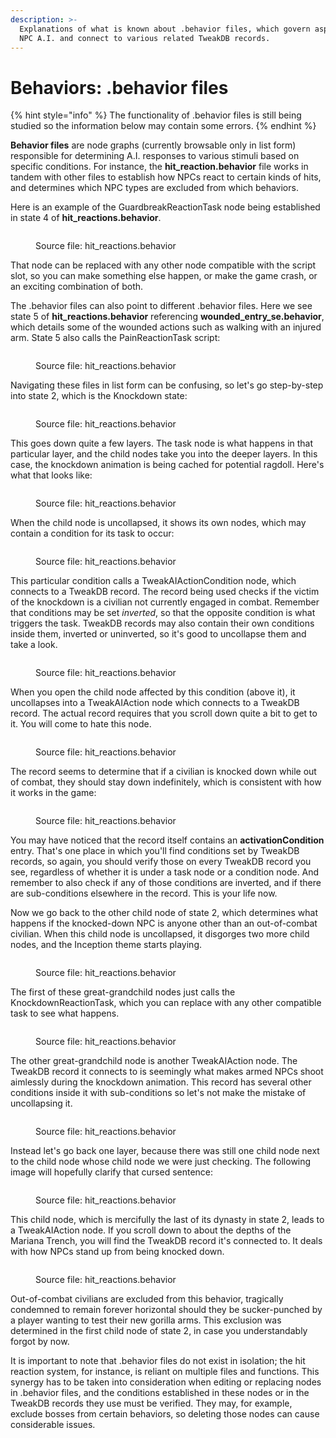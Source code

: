 ```yaml
---
description: >-
  Explanations of what is known about .behavior files, which govern aspects of
  NPC A.I. and connect to various related TweakDB records.
---
```


# Behaviors: .behavior files

{% hint style="info" %}
The functionality of .behavior files is still being studied so the information below may contain some errors.
{% endhint %}

**Behavior files** are node graphs (currently browsable only in list form) responsible for determining A.I. responses to various stimuli based on specific conditions. For instance, the **hit\_reaction.behavior** file works in tandem with other files to establish how NPCs react to certain kinds of hits, and determines which NPC types are excluded from which behaviors.

Here is an example of the GuardbreakReactionTask node being established in state 4 of **hit\_reactions.behavior**.

<figure><img src="../../.gitbook/assets/Screenshot_139.png" alt=""><figcaption><p>Source file: hit_reactions.behavior</p></figcaption></figure>

That node can be replaced with any other node compatible with the script slot, so you can make something else happen, or make the game crash, or an exciting combination of both.

The .behavior files can also point to different .behavior files. Here we see state 5 of **hit\_reactions.behavior** referencing **wounded\_entry\_se.behavior**, which details some of the wounded actions such as walking with an injured arm. State 5 also calls the PainReactionTask script:

<figure><img src="../../.gitbook/assets/Screenshot_140.png" alt=""><figcaption><p>Source file: hit_reactions.behavior</p></figcaption></figure>

Navigating these files in list form can be confusing, so let's go step-by-step into state 2, which is the Knockdown state:

<figure><img src="../../.gitbook/assets/Screenshot_141.png" alt=""><figcaption><p>Source file: hit_reactions.behavior</p></figcaption></figure>

This goes down quite a few layers. The task node is what happens in that particular layer, and the child nodes take you into the deeper layers. In this case, the knockdown animation is being cached for potential ragdoll. Here's what that looks like:

<figure><img src="../../.gitbook/assets/Screenshot_142 (2).png" alt=""><figcaption><p>Source file: hit_reactions.behavior</p></figcaption></figure>

When the child node is uncollapsed, it shows its own nodes, which may contain a condition for its task to occur:

<figure><img src="../../.gitbook/assets/Screenshot_143 (1).png" alt=""><figcaption><p>Source file: hit_reactions.behavior</p></figcaption></figure>

This particular condition calls a TweakAIActionCondition node, which connects to a TweakDB record. The record being used checks if the victim of the knockdown is a civilian not currently engaged in combat. Remember that conditions may be set _inverted_, so that the opposite condition is what triggers the task. TweakDB records may also contain their own conditions inside them, inverted or uninverted, so it's good to uncollapse them and take a look.

<figure><img src="../../.gitbook/assets/Screenshot_144 (1).png" alt=""><figcaption><p>Source file: hit_reactions.behavior</p></figcaption></figure>

When you open the child node affected by this condition (above it), it uncollapses into a TweakAIAction node which connects to a TweakDB record. The actual record requires that you scroll down quite a bit to get to it. You will come to hate this node.

<figure><img src="../../.gitbook/assets/Screenshot_145.png" alt=""><figcaption><p>Source file: hit_reactions.behavior</p></figcaption></figure>

The record seems to determine that if a civilian is knocked down while out of combat, they should stay down indefinitely, which is consistent with how it works in the game:

<figure><img src="../../.gitbook/assets/Screenshot_146.png" alt=""><figcaption><p>Source file: hit_reactions.behavior</p></figcaption></figure>

You may have noticed that the record itself contains an **activationCondition** entry. That's one place in which you'll find conditions set by TweakDB records, so again, you should verify those on every TweakDB record you see, regardless of whether it is under a task node or a condition node. And remember to also check if any of those conditions are inverted, and if there are sub-conditions elsewhere in the record. This is your life now.

Now we go back to the other child node of state 2, which determines what happens if the knocked-down NPC is anyone other than an out-of-combat civilian. When this child node is uncollapsed, it disgorges two more child nodes, and the Inception theme starts playing.

<figure><img src="../../.gitbook/assets/Screenshot_147.png" alt=""><figcaption><p>Source file: hit_reactions.behavior</p></figcaption></figure>

The first of these great-grandchild nodes just calls the KnockdownReactionTask, which you can replace with any other compatible task to see what happens.

<figure><img src="../../.gitbook/assets/Screenshot_151 (1).png" alt=""><figcaption><p>Source file: hit_reactions.behavior</p></figcaption></figure>

The other great-grandchild node is another TweakAIAction node. The TweakDB record it connects to is seemingly what makes armed NPCs shoot aimlessly during the knockdown animation. This record has several other conditions inside it with sub-conditions so let's not make the mistake of uncollapsing it.

<figure><img src="../../.gitbook/assets/Screenshot_152 (1).png" alt=""><figcaption><p>Source file: hit_reactions.behavior</p></figcaption></figure>

Instead let's go back one layer, because there was still one child node next to the child node whose child node we were just checking. The following image will hopefully clarify that cursed sentence:

<figure><img src="../../.gitbook/assets/Screenshot_153 (2).png" alt=""><figcaption><p>Source file: hit_reactions.behavior</p></figcaption></figure>

This child node, which is mercifully the last of its dynasty in state 2, leads to a TweakAIAction node. If you scroll down to about the depths of the Mariana Trench, you will find the TweakDB record it's connected to. It deals with how NPCs stand up from being knocked down.

<figure><img src="../../.gitbook/assets/Screenshot_154 (1).png" alt=""><figcaption><p>Source file: hit_reactions.behavior</p></figcaption></figure>

Out-of-combat civilians are excluded from this behavior, tragically condemned to remain forever horizontal should they be sucker-punched by a player wanting to test their new gorilla arms. This exclusion was determined in the first child node of state 2, in case you understandably forgot by now.

It is important to note that .behavior files do not exist in isolation; the hit reaction system, for instance, is reliant on multiple files and functions. This synergy has to be taken into consideration when editing or replacing nodes in .behavior files, and the conditions established in these nodes or in the TweakDB records they use must be verified. They may, for example, exclude bosses from certain behaviors, so deleting those nodes can cause considerable issues.
